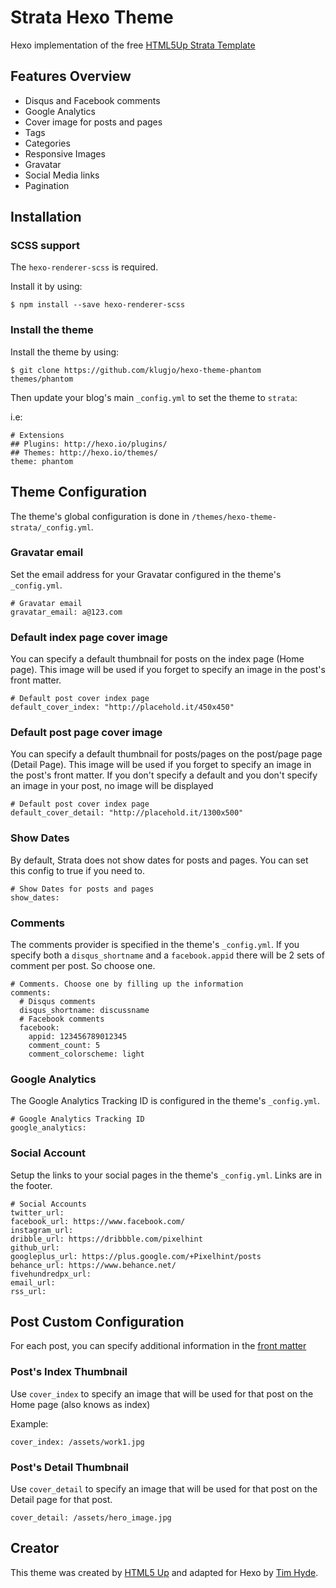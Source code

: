 # Strata Hexo Theme

Hexo implementation of the free [HTML5Up Strata Template](http://html5up.net/strata)

## Features Overview

- Disqus and Facebook comments
- Google Analytics
- Cover image for posts and pages
- Tags
- Categories
- Responsive Images
- Gravatar
- Social Media links
- Pagination

## Installation

### SCSS support

The `hexo-renderer-scss` is required.

Install it by using:

```
$ npm install --save hexo-renderer-scss
```
### Install the theme

Install the theme by using:

```
$ git clone https://github.com/klugjo/hexo-theme-phantom themes/phantom
```

Then update your blog's main `_config.yml` to set the theme to `strata`:

i.e:

```
# Extensions
## Plugins: http://hexo.io/plugins/
## Themes: http://hexo.io/themes/
theme: phantom
```

## Theme Configuration

The theme's global configuration is done in `/themes/hexo-theme-strata/_config.yml`.

### Gravatar email

Set the email address for your Gravatar configured in the theme's `_config.yml`.

```
# Gravatar email
gravatar_email: a@123.com
```

### Default index page cover image

You can specify a default thumbnail for posts on the index page (Home page). This image will be used if you forget to specify an image in the post's front matter.

```
# Default post cover index page
default_cover_index: "http://placehold.it/450x450"
```

### Default post page cover image

You can specify a default thumbnail for posts/pages on the post/page page (Detail Page). This image will be used if you forget to specify an image in the post's front matter. If you don't specify a default and you don't specify an image in your post, no image will be displayed

```
# Default post cover index page
default_cover_detail: "http://placehold.it/1300x500"
```

### Show Dates

By default, Strata does not show dates for posts and pages. You can set this config to true if you need to.

```
# Show Dates for posts and pages
show_dates:
```

### Comments

The comments provider is specified in the theme's `_config.yml`. If you specify both a `disqus_shortname` and a `facebook.appid` there will be 2 sets of comment per post. So choose one.

```
# Comments. Choose one by filling up the information
comments:
  # Disqus comments
  disqus_shortname: discussname
  # Facebook comments
  facebook:
    appid: 123456789012345
    comment_count: 5
    comment_colorscheme: light
```

### Google Analytics

The Google Analytics Tracking ID is configured in the theme's `_config.yml`.

```
# Google Analytics Tracking ID
google_analytics:
```

### Social Account

Setup the links to your social pages in the theme's `_config.yml`. Links are in the footer.

```
# Social Accounts
twitter_url:
facebook_url: https://www.facebook.com/
instagram_url:
dribble_url: https://dribbble.com/pixelhint
github_url:
googleplus_url: https://plus.google.com/+Pixelhint/posts
behance_url: https://www.behance.net/
fivehundredpx_url:
email_url:
rss_url:
```

## Post Custom Configuration

For each post, you can specify additional information in the [front matter](https://hexo.io/docs/front-matter.html)


### Post's Index Thumbnail

Use `cover_index` to specify an image that will be used for that post on the Home page (also knows as index)

Example:

```
cover_index: /assets/work1.jpg
```

### Post's Detail Thumbnail

Use `cover_detail` to specify an image that will be used for that post on the Detail page for that post.

```
cover_detail: /assets/hero_image.jpg
```

## Creator

This theme was created by [HTML5 Up](http://html5up.net/strata/) and adapted for Hexo by [Tim Hyde](http://livingos.com/).
